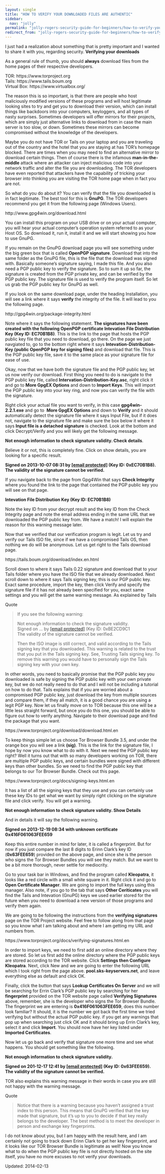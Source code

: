 ```yaml
---
layout: single
title: "HOW TO VERIFY YOUR DOWNLOADED FILES ARE AUTHENTIC"
sidebar:
  nav: "jolly"
permalink: "jolly-rogers-security-guide-for-beginners/how-to-verify-your-downloaded-files-are-authentic/"
redirect_from: "jolly-rogers-security-guide-for-beginners/how-to-verify-your-downloaded-files-are-authentic"
---
```



<p>I just had a realization about something that is pretty important and I wanted to share it with you, regarding security. <strong>Verifying your downloads</strong></p>
<p>As a general rule of thumb, you should <strong>always</strong> download files from the home pages of their respective developers.</p>
<p>TOR: https://www.torproject.org<br />
Tails: https://www.tails.boum.org<br />
Virtual Box: https://www.virtualbox.org/</p>
<p>The reason this is so important, is that there are people who host maliciously modified versions of these programs and will host legitimate looking sites to try and get you to download their version, which can install things like backdoors into your computers, keyloggers, and all types of nasty surprises. Sometimes developers will offer mirrors for their projects, which are simply just alternative links to download from in case the main server is too slow, or down. Sometimes these mirrors can become compromised without the knowledge of the developers.</p>
<p>Maybe you do not have TOR or Tails on your laptop and you are traveling out of the country and the hotel that you are staying at has TOR&#8217;s homepage blocked. There are times when you may need to find an alternative mirror to download certain things. Then of course there is the infamous <strong>man-in-the-middle</strong> attack where an attacker can inject malicious code into your network traffic and alter the file you are downloading. The TOR developers have even reported that attackers have the capability of tricking your browser into thinking you are visiting the TOR home page when in fact you are not.</p>
<p>So what do you do about it? You can verify that the file you downloaded is in fact legitimate. The best tool for this is <strong>GnuPG</strong>. The TOR developers recommend you get it from the following page (Windows Users).</p>
<p>http://www.gpg4win.org/download.html</p>
<p>You can install this program on your USB drive or on your actual computer, you will hear your actual computer&#8217;s operation system referred to as your Host OS. So download it, run it, install it and we will start showing you how to use GnuPG.</p>
<p>If you remain on the GnuPG download page you will see something under the big green box that is called <strong>OpenPGP signature</strong>. Download that into the same folder as the GnuPG file, this is the file that the download was signed with. Basically someone&#8217;s signature saying, I made this file. And you also need a PGP public key to verify the signature. So to sum it up so far, the signature is created from the PGP private key, and can be verified by the PGP public key. The signature file is used to verify the program itself. So let us grab the PGP public key for GnuPG as well.</p>
<p>If you look on the same download page, under the heading Installation, you will see a link where it says <strong>verify</strong> the integrity of the file. It will lead to you the following page.</p>
<p>http://gpg4win.org/package-integrity.html</p>
<p>Note where it says the following statement. <strong>The signatures have been created with the following OpenPGP certificate Intevation File Distribution Key (Key ID: EC70B1B8)</strong>. This is the link to the page that hosts the PGP public key file that you need to download, go there. On the page we just navgiated to, go to the bottom right where it says <strong>Intevation-Distribution-Key (public OpenPGP key for signing files)</strong> and download that file. This is the PGP public key file, save it to the same place as your signature file for ease of use.</p>
<p>Okay, now that we have both the signature file and the PGP public key, let us now verify our download. First thing you need to do is navigate to the PGP public key file, called <strong>Intervation-Distribution-Key.asc</strong>, right click it and go to <strong>More GpgEX Options</strong> and down to <strong>Import Keys</strong>. This will import the PGP public key into your key ring, and now you can verify the file with the signature.</p>
<p>Right click your actual file you want to verify, in this case <strong>gpg4win-2.2.1.exe</strong> and go to  <strong>More GpgEX Options</strong> and down to <strong>Verify</strong> and it should automatically detect the signature file where it says Input File, but if it does not, navigate to the signature file and make sure the box below it where it says <strong>Input file is a detached signature</strong> is checked. Look at the bottom and click Decrypt/Verify and you will likely get the following message.</p>
<p><strong>Not enough information to check signature validity. Check details</strong>.</p>
<p>Believe it or not, this is completely fine. Click on show details, you are looking for a specific result.</p>
<p><strong>Signed on 2013-10-07 08:31 by <a href="/cdn-cgi/l/email-protection" class="__cf_email__" data-cfemail="07636e7473756e6572736e68692a6c627e476e697362757166736e6869296362">[email&#160;protected]</a> (Key ID: 0xEC70B1B8). The validity of the signature cannot be verified.</strong></p>
<p>If you navigate back to the page from Gpg4Win that says <strong>Check Integrity</strong> where you found the link to the page that contained the PGP public key you will see on that page.</p>
<p><strong>Intevation File Distribution Key (Key ID: EC70B1B8)</strong></p>
<p>Note the key ID from your decrypt result and the key ID from the Check Integrity page and note the email address ending in the same URL that we downloaded the PGP public key from. We have a match! I will explain the reason for this warning message later.</p>
<p>Now that we verified that our verification program is legit. Let us try and verify our Tails ISO file, since if we have a compromised Tails OS, then nothing we do will be anonymous. Let us get right to the Tails download page.</p>
<p>https://tails.boum.org/download/index.en.html</p>
<p>Scroll down to where it says Tails 0.22 signature and download that to your Tails folder where you have the ISO file that we already downloaded. Next scroll down to where it says Tails signing key, this is our PGP public key. Exact same procedure, import the key, then click Verify and specify the signature file if it has not already been specified for you, exact same settings and you will get the same warning message. As explained by Tails</p>
<div>
<div>Quote</div>
</div>
<blockquote><p>If you see the following warning:</p>
<p>Not enough information to check the signature validity.<br />
Signed on &#8230; by <a href="/cdn-cgi/l/email-protection" class="__cf_email__" data-cfemail="1f6b7e76736c5f7d706a7231706d78">[email&#160;protected]</a> (Key ID: 0xBE2CD9C1<br />
The validity of the signature cannot be verified.</p>
<p>Then the ISO image is still correct, and valid according to the Tails signing key that you downloaded. This warning is related to the trust that you put in the Tails signing key. See, Trusting Tails signing key. To remove this warning you would have to personally sign the Tails signing key with your own key.</p></blockquote>
<p>In other words, you need to basically promise that the PGP public key you downloaded is safe by signing the PGP public key with your own private key, but we do not really need to do that and I will not be including a tutorial on how to do that. Tails explains that if you are worried about a compromised PGP public key, just download the key from multiple sources and compare them, if they all match, it is a good chance you are using a legit PGP key. Now let us finally move on to TOR because this one will be a little less straight forward, but once you do this one, you should be able to figure out how to verify anything. Navigate to their download page and find the package that you want.</p>
<p>https://www.torproject.org/download/download.html.en</p>
<p>To keep things simple let us choose Tor Browser Bundle 3.5, and under the orange box you will see a link <strong>(sig)</strong>. This is the link for the signature file, I hope by now you know what to do with it. Next we need the PGP public key right? Well it turns out that with so many developers working on TOR, there are multiple PGP public keys, and certain bundles were signed with different keys than other bundles. So we need to find the PGP public key that belongs to our Tor Browser Bundle. Check out this page.</p>
<p>https://www.torproject.org/docs/signing-keys.html.en</p>
<p>It has a list of all the signing keys that they use and you can certainly use these key IDs to get what we want by simply right clicking on the signature file and click verify. You will get a warning.</p>
<p><strong>Not enough information to check signature validity. Show Details</strong></p>
<p>And in details it will say the following warning.</p>
<p><strong>Signed on 2013-12-19 08:34 with unknown certificate 0x416F061063FEE659</strong></p>
<p>Keep this entire number in mind for later, it is called a fingerprint. But for now if you just compare the last 8 digits to Erinn Clark&#8217;s key ID (<strong>0x63FEE659</strong>) provided on the above page, and since she is the person who signs the Tor Browser Bundles you will see they match. But we want to be a bit more thorough, never settle for mediocrity.</p>
<p>Go to your task bar in Windows, and find the program called <strong>Kleopatra</strong>, it looks like a red circle with a small white square in it. Right click it and go to <strong>Open Certificate Manager</strong>. We are going to import the full keys using this manager. Also note, if you go to the tab that says <strong>Other Ceriticates</strong> you will find the Tails and Intevation (GnuPG) keys we used earlier stored for the future when you need to download a new version of those programs and verify them again.</p>
<p>We are going to be following the instructions from the <strong>verifying signatures</strong> page on the TOR Project website. Feel free to follow along from that page so you know what I am talking about and where I am getting my URL and numbers from.</p>
<p>https://www.torproject.org/docs/verifying-signatures.html.en</p>
<p>In order to import keys, we need to first add an online directory where they are stored. So let us first add the online directory where the PGP public keys are stored according to the TOR website. Click <strong>Settings then Configure Kleopatra</strong>. Next, click New and we are going to enter the following URL which I took right from the page above. <strong>pool.sks-keyservers.net</strong>, and leave everything else as default and click OK.</p>
<p>Finally, click the button that says <strong>Lookup Certificates On Server</strong> and we will be searching for Errin Clark&#8217;s PGP public key by searching for her <strong>fingerprint</strong> provided on the TOR website page called <strong>Verifying Signatures</strong> above, remember, she is the developer who signs the Tor Browser Bundle. The fingerprint we are entering is <strong>0x416F061063FEE659</strong>, does this number look familiar? It should, it is the number we got back the first time we tried verifying but without the actual PGP public key. if you get any warnings that pop up when searching just click OK and it should bring up Errin Clark&#8217;s key, select it and click <strong>Import</strong>. You should now have her key listed under <strong>Imported Certificates</strong>.</p>
<p>Now let us go back and verify that signature one more time and see what happens. You should get something like the following.</p>
<p><strong>Not enough information to check signature validity.</p>
<p>Signed on 201-12-17 12:41 by <a href="/cdn-cgi/l/email-protection" class="__cf_email__" data-cfemail="9bfee9e9f2f5dbeff4e9ebe9f4f1fef8efb5f4e9fc">[email&#160;protected]</a> (Key ID: 0x63FEE659).<br />
The validity of the signature cannot be verified.</strong></p>
<p>TOR also explains this warning message in their words in case you are still not happy with the warning message.</p>
<div>
<div>Quote</div>
</div>
<blockquote><p>Notice that there is a warning because you haven&#8217;t assigned a trust index to this person. This means that GnuPG verified that the key made that signature, but it&#8217;s up to you to decide if that key really belongs to the developer. The best method is to meet the developer in person and exchange key fingerprints.</p></blockquote>
<p>I do not know about you, but I am happy with the result here, and I am certainly not going to track down Erinn Clark to get her key fingerprint, and it looks like our TOR Browser Bundle is legitimate as well! Now you know what to do when the PGP public key file is not directly hosted on the site itself, you have no more excuses to not verify your downloads.</p>

Updated: 2014-02-13

